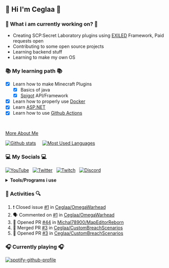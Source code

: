 ## 🧱 Hi I'm **Ceglaa** 🧱

### 🔧 What i am currently working on? 🔧
- Creating SCP:Secret Laboratory plugins using [EXILED](https://github.com/Exiled-Team/EXILED/) Framework, Paid requests open
- Contributing to some open source projects
- Learning backend stuff
- Learning to make my own OS

### 📚 My learning path 📚
- [x] Learn how to make Minecraft Plugins
  - [x] Basics of java
  - [x] [Spigot](https://www.spigotmc.org/) API/Framework
- [x] Learn how to properly use [Docker](https://www.docker.com/)
- [x] Learn [ASP.NET](https://docs.microsoft.com/en-us/learn/paths/create-microservices-with-dotnet/)
- [x] Learn how to use [Github Actions](https://docs.github.com/en/actions)
<br>

[More About Me](README.md#toolsprograms-i-use)

[![Github stats](https://github-readme-stats.vercel.app/api?username=ceglaa&theme=radical)](https://github.com/anuraghazra/github-readme-stats) &nbsp;&nbsp;&nbsp; [![Most Used Languages](https://github-readme-stats.vercel.app/api/top-langs/?username=ceglaa&theme=radical)](https://github.com/anuraghazra/github-readme-stats)

### 💻 My Socials 💻

[![YouTube](https://icons.iconarchive.com/icons/papirus-team/papirus-apps/48/youtube-icon.png)](https://www.youtube.com/channel/UCl59l-sj9dlIairoM_ljl5A) &nbsp;
[![Twitter](https://icons.iconarchive.com/icons/limav/flat-gradient-social/48/Twitter-icon.png)](https://twitter.com/Cegla__) &nbsp;
[![Twitch](https://icons.iconarchive.com/icons/papirus-team/papirus-apps/48/gnome-twitch-icon.png)](https://www.twitch.tv/ceglanafazie) &nbsp; 
[![Discord](https://icons.iconarchive.com/icons/papirus-team/papirus-apps/48/discord-icon.png)](https://discord.gg/AksnEn3g) &nbsp;

**<details><summary>Tools/Programs i use</summary>**
- .NET IDE: [Rider](https://www.jetbrains.com/rider/)
- Java IDE: [Intellij IDEA](https://www.jetbrains.com/idea/)
- C#/VBS Decompiler: [dnSpy](https://github.com/dnSpy/dnSpy)
- Text Editor: [Fleet](https://www.jetbrains.com/fleet/)
- Notes: [Obsidian](https://obsidian.md/)
- .NET Helpers: [dotMemory](https://www.jetbrains.com/dotmemory/), [dotTrace](https://www.jetbrains.com/profiler/)
</details>

### 🔎 Activities 🔍

<!--START_SECTION:activity-->
1. ❗️ Closed issue [#1](https://github.com/Ceglaa/OmegaWarhead/issues/1) in [Ceglaa/OmegaWarhead](https://github.com/Ceglaa/OmegaWarhead)
2. 🗣 Commented on [#1](https://github.com/Ceglaa/OmegaWarhead/issues/1) in [Ceglaa/OmegaWarhead](https://github.com/Ceglaa/OmegaWarhead)
3. 💪 Opened PR [#44](https://github.com/Michal78900/MapEditorReborn/pull/44) in [Michal78900/MapEditorReborn](https://github.com/Michal78900/MapEditorReborn)
4. 🎉 Merged PR [#3](https://github.com/Ceglaa/CustomBreachScenarios/pull/3) in [Ceglaa/CustomBreachScenarios](https://github.com/Ceglaa/CustomBreachScenarios)
5. 💪 Opened PR [#3](https://github.com/Ceglaa/CustomBreachScenarios/pull/3) in [Ceglaa/CustomBreachScenarios](https://github.com/Ceglaa/CustomBreachScenarios)
<!--END_SECTION:activity-->

### 🎧 Currently playing 🎧
[![spotify-github-profile](https://spotify-github-profile.vercel.app/api/view?uid=fijalekkapi&cover_image=true&theme=natemoo-re&bar_color=53b14f&bar_color_cover=false)](https://spotify-github-profile.vercel.app/api/view?uid=fijalekkapi&redirect=true)
